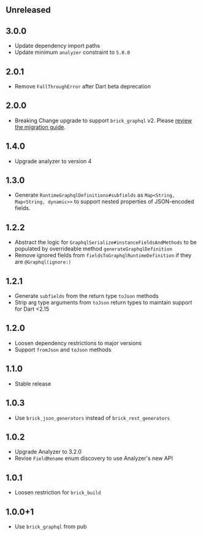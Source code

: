 ## Unreleased

## 3.0.0

* Update dependency import paths
* Update minimum `analyzer` constraint to `5.0.0`

## 2.0.1

* Remove `FallThroughError` after Dart beta deprecation

## 2.0.0

* Breaking Change upgrade to support `brick_graphql` v2. Please [review the migration guide](https://github.com/GetDutchie/brick/blob/main/packages/brick_graphql/CHANGELOG.md#200).

## 1.4.0

* Upgrade analyzer to version 4

## 1.3.0

* Generate `RuntimeGraphqlDefinitions#subfields` as `Map<String, Map<String, dynamic>>` to support nested properties of JSON-encoded fields.

## 1.2.2

* Abstract the logic for `GraphqlSerialize#instanceFieldsAndMethods` to be populated by overrideable method `generateGraphqlDefinition`
* Remove ignored fields from `fieldsToGraphqlRuntimeDefinition` if they are `@Graphql(ignore:)`

## 1.2.1

* Generate `subfields` from the return type `toJson` methods
* Strip arg type arguments from `toJson` return types to maintain support for Dart <2.15

## 1.2.0

* Loosen dependency restrictions to major versions
* Support `fromJson` and `toJson` methods

## 1.1.0

* Stable release

## 1.0.3

* Use `brick_json_generators` instead of `brick_rest_generators`

## 1.0.2

* Upgrade Analyzer to 3.2.0
* Revise `FieldRename` enum discovery to use Analyzer's new API

## 1.0.1

* Loosen restriction for `brick_build`

## 1.0.0+1

* Use `brick_graphql` from pub
